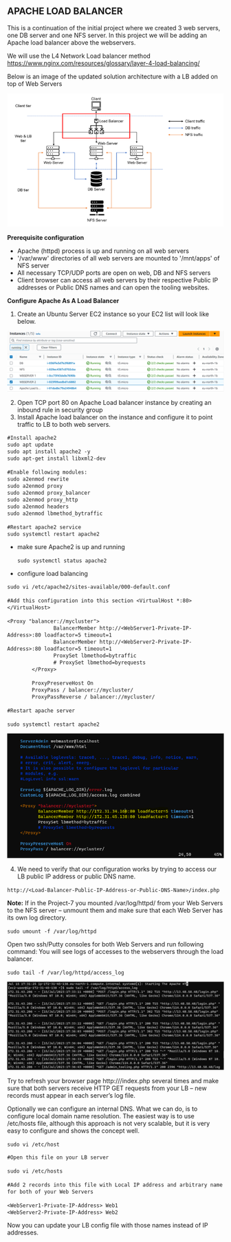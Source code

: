 ## **APACHE LOAD BALANCER**

This is a continuation of the initial project where we created 3 web servers, one DB server and one NFS server. In this project we will be adding an Apache load balancer above the webservers.

We will use the L4 Network Load balancer method https://www.nginx.com/resources/glossary/layer-4-load-balancing/ 

Below is an image of the updated solution architecture with a LB added on top of Web Servers

![infrastructure](./images/infrastructue.PNG)

**Prerequisite configuration**
- Apache (httpd) process is up and running on all web servers
- '/var/www' directories of all web servers are mounted to '/mnt/apps' of NFS server
- All necessary TCP/UDP ports are open on web, DB and NFS servers
- Client browser can access all web servers by their respective Public IP addresses or Public DNS names and can open the tooling websites.

**Configure Apache As A Load Balancer**

1. Create an Ubuntu Server EC2 instance so your EC2 list will look like below.

![EC2 instances](./images/EC2.PNG)

2. Open TCP port 80 on Apache Load balancer instance by creating an inbound rule in security group
3. Install Apache load balancer on the instance and configure it to point traffic to LB to both web servers.

``````
#Install apache2
sudo apt update
sudo apt install apache2 -y
sudo apt-get install libxml2-dev

#Enable following modules:
sudo a2enmod rewrite
sudo a2enmod proxy
sudo a2enmod proxy_balancer
sudo a2enmod proxy_http
sudo a2enmod headers
sudo a2enmod lbmethod_bytraffic

#Restart apache2 service
sudo systemctl restart apache2
``````

- make sure Apache2 is up and running 

    `sudo systemctl status apache2`

- configure load balancing 

``````
sudo vi /etc/apache2/sites-available/000-default.conf

#Add this configuration into this section <VirtualHost *:80>  </VirtualHost>

<Proxy "balancer://mycluster">
               BalancerMember http://<WebServer1-Private-IP-Address>:80 loadfactor=5 timeout=1
               BalancerMember http://<WebServer2-Private-IP-Address>:80 loadfactor=5 timeout=1
               ProxySet lbmethod=bytraffic
               # ProxySet lbmethod=byrequests
        </Proxy>

        ProxyPreserveHost On
        ProxyPass / balancer://mycluster/
        ProxyPassReverse / balancer://mycluster/

#Restart apache server

sudo systemctl restart apache2
``````
![LB configuration](./images/LB%20config.PNG)

4. We need to verify that our configuration works by trying to access our LB public IP address or public DNS name.

`http://<Load-Balancer-Public-IP-Address-or-Public-DNS-Name>/index.php`

**Note:** If in the Project-7 you mounted /var/log/httpd/ from your Web Servers to the NFS server – unmount them and make sure that each Web Server has its own log directory.

`sudo umount -f /var/log/httpd`

Open two ssh/Putty consoles for both Web Servers and run following command: You will see logs of accesses to the webservers through the load balancer.

`sudo tail -f /var/log/httpd/access_log`

![access log](./images/access%20logs.PNG)

Try to refresh your browser page http://<Load-Balancer-Public-IP-Address-or-Public-DNS-Name>/index.php several times and make sure that both servers receive HTTP GET requests from your LB – new records must appear in each server’s log file.

Optionally we can configure an internal DNS. What we can do, is to configure local domain name resolution. The easiest way is to use /etc/hosts file, although this approach is not very scalable, but it is very easy to configure and shows the concept well.

`sudo vi /etc/host`

``````
#Open this file on your LB server

sudo vi /etc/hosts

#Add 2 records into this file with Local IP address and arbitrary name for both of your Web Servers

<WebServer1-Private-IP-Address> Web1
<WebServer2-Private-IP-Address> Web2
``````

Now you can update your LB config file with those names instead of IP addresses.


